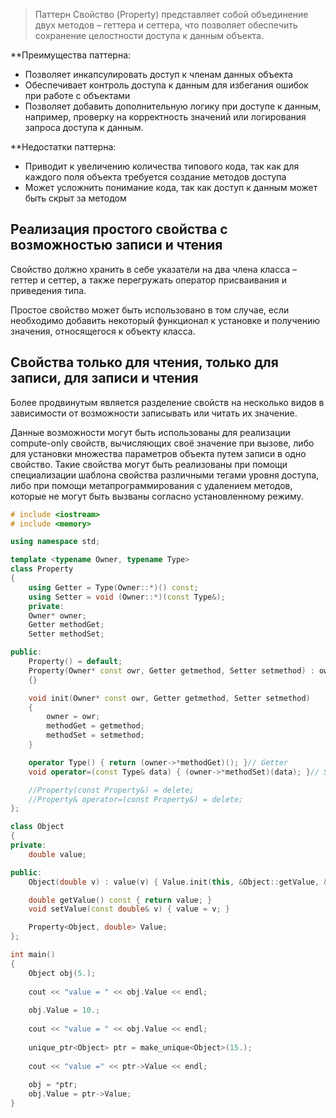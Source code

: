 >Паттерн Свойство (Property) представляет собой объединение двух методов – геттера и сеттера, что позволяет обеспечить сохранение целостности доступа к данным объекта.

**Преимущества паттерна:
- Позволяет инкапсулировать доступ к членам данных объекта
- Обеспечивает контроль доступа к данным для избегания ошибок при работе с объектами
- Позволяет добавить дополнительную логику при доступе к данным, например, проверку на корректность значений или логирования запроса доступа к данным.

**Недостатки паттерна:
- Приводит к увеличению количества типового кода, так как для каждого поля объекта требуется создание методов доступа
- Может усложнить понимание кода, так как доступ к данным может быть скрыт за методом

## Реализация простого свойства с возможностью записи и чтения

Свойство должно хранить в себе указатели на два члена класса – геттер и сеттер, а также перегружать оператор присваивания и приведения типа.

Простое свойство может быть использовано в том случае, если необходимо добавить некоторый функционал к установке и получению значения, относящегося к объекту класса.

## Свойства только для чтения, только для записи, для записи и чтения

Более продвинутым является разделение свойств на несколько видов в зависимости от возможности записывать или читать их значение.

Данные возможности могут быть использованы для реализации compute-only свойств, вычисляющих своё значение при вызове, либо для установки множества параметров объекта путем записи в одно свойство. Такие свойства могут быть реализованы при помощи специализации шаблона свойства различными тегами уровня доступа, либо при помощи метапрограммирования с удалением методов, которые не могут быть вызваны согласно установленному режиму.

```c++
# include <iostream>
# include <memory>

using namespace std;

template <typename Owner, typename Type>
class Property
{
	using Getter = Type(Owner::*)() const;
	using Setter = void (Owner::*)(const Type&);
	private:
	Owner* owner;
	Getter methodGet;
	Setter methodSet;

public:
	Property() = default;
	Property(Owner* const owr, Getter getmethod, Setter setmethod) : owner(owr), methodGet(getmethod), methodSet(setmethod) 
	{}

	void init(Owner* const owr, Getter getmethod, Setter setmethod)
	{
		owner = owr;
		methodGet = getmethod;
		methodSet = setmethod;
	}

	operator Type() { return (owner->*methodGet)(); }// Getter
	void operator=(const Type& data) { (owner->*methodSet)(data); }// Setter

	//Property(const Property&) = delete;
	//Property& operator=(const Property&) = delete;
};

class Object
{
private:
	double value;

public:
	Object(double v) : value(v) { Value.init(this, &Object::getValue, &Object::setValue); }

	double getValue() const { return value; }
	void setValue(const double& v) { value = v; }

	Property<Object, double> Value;
};

int main()
{
	Object obj(5.);
	
	cout << "value = " << obj.Value << endl;
	
	obj.Value = 10.;
	
	cout << "value = " << obj.Value << endl;
	
	unique_ptr<Object> ptr = make_unique<Object>(15.);
	
	cout << "value =" << ptr->Value << endl;
	
	obj = *ptr;
	obj.Value = ptr->Value;
}
```